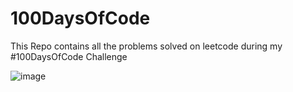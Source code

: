 # 100DaysOfCode
This Repo contains all the problems solved on leetcode during my #100DaysOfCode Challenge

![image](https://github.com/kanish-v15/100DaysOfCode/assets/65168986/cc94cf72-a6e1-4195-89fd-b62319d72149)
